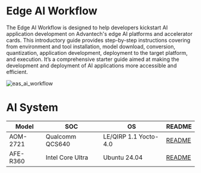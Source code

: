 # Edge AI Workflow
The Edge AI Workflow is designed to help developers kickstart AI application development on Advantech's edge AI platforms and accelerator cards. This introductory guide provides step-by-step instructions covering from environment and tool installation, model download, conversion, quantization, application development, deployment to the target platform, and execution. It’s a comprehensive starter guide aimed at making the development and deployment of AI applications more accessible and efficient.

![eas_ai_workflow](assets/EAS_Startkit_flow.png)

# AI System
| Model |  SOC | OS |  README |
| -------- | -------- | -------- | ---- |
| AOM-2721     | Qualcomm QCS640 | LE/QIRP 1.1 Yocto-4.0 | [README](ai_system/qualcomm/aom-2721/README.md) |
| AFE-R360     | Intel Core Ultra | Ubuntu 24.04 | [README](ai_system/intel/afe-r360/README.md)  |

